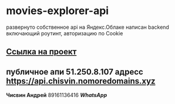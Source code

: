 # movies-explorer-api

развернуто собственное api на Яндекс.Облаке
написан backend включающий роутинт, авторизацию по Cookie

## [**Ссылка на проект**](https://api.chisvin.nomoredomains.xyz)
## публичное апи 51.250.8.107 адресс https://api.chisvin.nomoredomains.xyz

**Чисвин Андрей** 89161136416 **_WhatsApp_**
